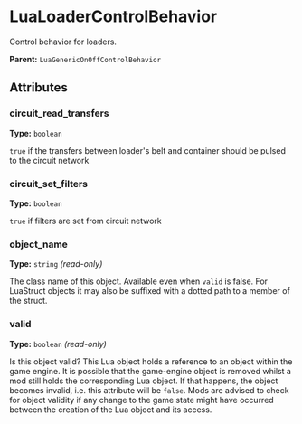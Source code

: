 # LuaLoaderControlBehavior

Control behavior for loaders.

**Parent:** `LuaGenericOnOffControlBehavior`

## Attributes

### circuit_read_transfers

**Type:** `boolean`

`true` if the transfers between loader's belt and container should be pulsed to the circuit network

### circuit_set_filters

**Type:** `boolean`

`true` if filters are set from circuit network

### object_name

**Type:** `string` _(read-only)_

The class name of this object. Available even when `valid` is false. For LuaStruct objects it may also be suffixed with a dotted path to a member of the struct.

### valid

**Type:** `boolean` _(read-only)_

Is this object valid? This Lua object holds a reference to an object within the game engine. It is possible that the game-engine object is removed whilst a mod still holds the corresponding Lua object. If that happens, the object becomes invalid, i.e. this attribute will be `false`. Mods are advised to check for object validity if any change to the game state might have occurred between the creation of the Lua object and its access.

